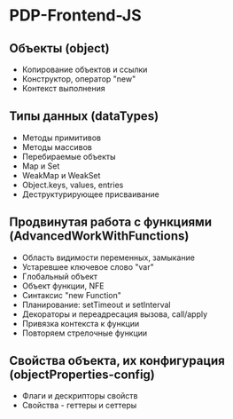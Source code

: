 # PDP-Frontend-JS

## Объекты (object)

- Копирование объектов и ссылки
- Конструктор, оператор "new"
- Контекст выполнения

## Типы данных (dataTypes)

- Методы примитивов
- Методы массивов
- Перебираемые объекты
- Map и Set
- WeakMap и WeakSet
- Object.keys, values, entries
- Деструктурирующее присваивание

## Продвинутая работа с функциями (AdvancedWorkWithFunctions)

- Область видимости переменных, замыкание
- Устаревшее ключевое слово "var"
- Глобальный объект
- Объект функции, NFE
- Синтаксис "new Function"
- Планирование: setTimeout и setInterval
- Декораторы и переадресация вызова, call/apply
- Привязка контекста к функции
- Повторяем стрелочные функции

## Свойства объекта, их конфигурация (objectProperties-config)

- Флаги и дескрипторы свойств
- Свойства - геттеры и сеттеры
